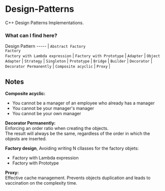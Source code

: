 # Design-Patterns
C++ Design Patterns Implementations.

### What can I find here?
Design Pattern
----- |
`Abstract Factory`  
`Factory`  
`Factory with Lambda expression` | 
`Factory with Prototype` | 
`Adapter` |
`Object Adapter` |
`Strategy` |
`Singleton` |
`Prototype` |
`Bridge` |
`Builder` |
`Decorator` | 
`Decorator Permanently` | 
`Composite acyclic` | 
`Proxy` | 


## Notes

**Composite acyclic:** 
- You cannot be a manager of an employee who already has a manager
- You cannot be your manager's manager
- You cannot be your own manager

**Decorator Permanently:** <br />
Enforcing an order ratio when creating the objects. <br />
The result will always be the same, regardless of the order in which the objests are inserted.

**Factory design**, Avoiding writing N cllasses for the factory objets: 
- Factory with Lambda expression
- Factory with Prototype

**Proxy:** <br />
Effective cache management. Prevents objects duplication and leads to vaccination on the complexity time.
